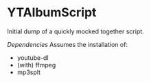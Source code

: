 # YTAlbumScript
Initial dump of a quickly mocked together script.

*Dependencies*
Assumes the installation of:
* youtube-dl
* (with) ffmpeg
* mp3splt
